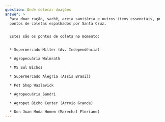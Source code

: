 ```yaml
---
question: Onde colocar doações
answer: >
  Para doar ração, sachê, areia sanitária e outros items essenciais, possuímos
  pontos de coletas espalhados por Santa Cruz.


  Estes são os pontos de coleta no momento:


  * Supermercado Miller (Av. Independência)

  * Agropecuária Walmrath

  * MS Sul Bichos

  * Supermercado Alegria (Assis Brasil)

  * Pet Shop Wazlavick

  * Agropecuária Sandri

  * Agropet Bicho Center (Arroio Grande)

  * Don Juan Moda Homem (Marechal Floriano)
---
```


